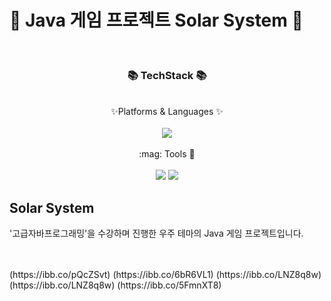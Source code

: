 # :rocket: Java 게임 프로젝트 Solar System :rocket:
<br/>
<div align = "center">
  <h3> 📚 TechStack 📚 </h3>
  <br/>
  ✨Platforms & Languages ✨
</div>
<br/>
<div align="center">
  <img src="https://img.shields.io/badge/Java-007396?style=flat&logo=Java&logoColor=white" />
</div>
<br/>
<div align="center">
:mag: Tools 🔎 
</div>
<br/>
<div align="center">
  <img src="https://img.shields.io/badge/intellijidea-000000?style=flat&logo=intellijidea&logoColor=white" />
  <img src="https://img.shields.io/badge/github-181717?style=flat&logo=github&logoColor=white" />
</div>

 ## Solar System
'고급자바프로그래밍'을 수강하며 진행한 우주 테마의 Java 게임 프로젝트입니다.

<br>
<br>
(https://ibb.co/pQcZSvt)
(https://ibb.co/6bR6VL1)
(https://ibb.co/LNZ8q8w)
(https://ibb.co/LNZ8q8w)
(https://ibb.co/5FmnXT8)
